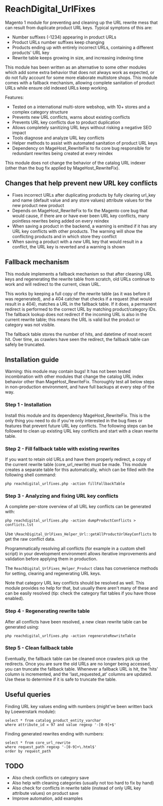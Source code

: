 # ReachDigital_UrlFixes

Magento 1 module for preventing and cleaning up the URL rewrite mess that can result from duplicate product URL keys.
Typical symptons of this are:

- Number suffixes (-1234) appearing in product URLs
- Product URLs number suffixes keep changing
- Products ending up with entirely incorrect URLs, containing a different products' URL key
- Rewrite table keeps growing in size, and increasing indexing time

This module has been written as an alternative to some other modules which add some extra behavior that does not always
work as expected, or do not fully account for some more elaborate multistore shops. This module comes with a fallback
mechanism, allowing complete sanitation of product URLs while ensure old indexed URLs keep working.

Features:

- Tested on a international multi-store webshop, with 10+ stores and a complex category structure
- Prevents new URL conflicts, warns about existing conflicts
- Prevents URL key conflicts due to product duplication
- Allows completely sanitizing URL keys without risking a negative SEO impact  
- Tools diagnose and analyze URL key conflicts 
- Helper methods to assist with automated sanitation of product URL keys
- Dependency on MageHost_RewriteFix to fix core bug responsible for redundant rewrites being created at every reindex 

This module does not change the behavior of the catalog URL indexer (other than the bug fix applied by
MageHost_RewriteFix).

## Changes that help prevent new URL key conflicts 

- Fixes incorrect URLs after duplicating products by fully clearing url_key and name (default value and any store
values) attribute values for the new product new product
- Depends on MageHost_RewriteFix to fix the Magento core bug that would cause, if there are or have ever been URL key
conflicts, many pointless rewrites being added on every reindex
- When saving a product in the backend, a warning is emitted if it has any URL key conflicts with other products. The
warning will show the conflicting products and in which store they conflict
- When saving a product with a _new_ URL key that would result in a conflict, the URL key is reverted and a warning is
shown

## Fallback mechanism

This module implements a fallback mechanism so that after cleaning URL keys and regenerating the rewrite table from
scratch, old URLs continue to work and will redirect to the current, clean URL.

This works by keeping a full copy of the rewrite table (as it was before it was regenerated), and a 404
catcher that checks if a request (that would result in a 404), matches a URL in the fallback table. If it does, a
permanent redirect is performed to the correct URL by matching product/category IDs. The fallback lookup does not
redirect if the incoming URL is also in the current rewrite table; this means the URL is valid but the product or
category was not visible.

The fallback table stores the number of hits, and datetime of most recent hit. Over time, as crawlers have seen
the redirect, the fallback table can safely be truncated. 

## Installation guide

Warning: this module may contain bugs! It has not been tested incombination with other modules that change the catalog
URL index behavior other than MageHost_RewriteFix. Thoroughly test all below steps in non-production environment, and
have full backups at every step of the way. 

### Step 1 - Installation

Install this module and its dependency MageHost_RewriteFix. This is the only thing you need to do if you're only
interested in the bug fixes or features that prevent future URL key conflicts. The following steps can be followed to
clean up existing URL key conflicts and start with a clean rewrite table.

### Step 2 - Fill fallback table with existing rewrites

If you want to retain old URLs and have them properly redirect, a copy of the current rewrite table (core_url_rewrite)
must be made. This module creates a separate table for this automatically, which can be filled with the following shell
command:

```
php reachdigital_urlfixes.php -action fillFallbackTable
```

### Step 3 - Analyzing and fixing URL key conflicts

A complete per-store overview of all URL key conflicts can be generated with:

```
php reachdigital_urlfixes.php -action dumpProductConflicts > conflicts.lst
```

Use `\ReachDigital_UrlFixes_Helper_Url::getAllProductUrlKeyConflicts` to get the raw conflict data.

Programmatically resolving all conflicts (for example in a custom shell script) in your development environment
allows iterative improvements and validation before applying them in production. 

The `ReachDigital_UrlFixes_Helper_Product` class has convenience methods for setting, clearing and
regenerating URL keys.

Note that category URL key conflicts should be resolved as well. This module provides no help for that, but usually
there aren't many of these and can be easily resolved (tip: check the category flat tables if you have those enabled).

### Step 4 - Regenerating rewrite table 

After all conflicts have been resolved, a new clean rewrite table can be generated using:

```
php reachdigital_urlfixes.php -action regenerateRewriteTable

```

### Step 5 - Clean fallback table

Eventually, the fallback table can be cleaned once crawlers pick up the redirects. Once you are sure the old URLs are no
longer being accessed, you can truncate the fallback table. Whenever a fallback URL is hit, the 'hits' column is
incremented, and the 'last_requested_at' columns are updated. Use these to determine if it is safe to truncate the
table.


## Useful queries

Finding URL key values ending with numbers (might've been written back by Loewenstark module):

```
select * from catalog_product_entity_varchar
where attribute_id = 97 and value regexp '-[0-9]+$'
```

Finding generated rewrites ending with numbers:

```
select * from core_url_rewrite
where request_path regexp '-[0-9]+\.html$'
order by request_path
```

## TODO

- Also check conflicts on category save
- Also help with cleaning categories (usually not too hard to fix by hand)
- Also check for conflicts in rewrite table (instead of only URL key attribute values) on product save
- Improve automation, add examples
